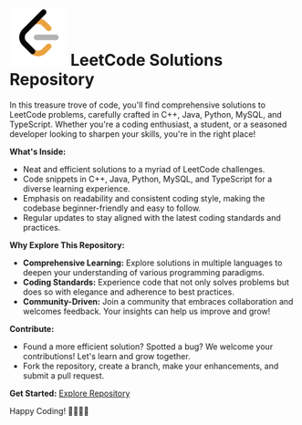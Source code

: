 <!-- Welcome to My LeetCode Solutions Repository! -->

# <img src="https://github.com/JaswinderSwain/JaswinderSwain/blob/main/LeetCode_logo_black.png" alt="LeetCode Logo" width="100"> LeetCode Solutions Repository

In this treasure trove of code, you'll find comprehensive solutions to LeetCode problems, carefully crafted in C++, Java, Python, MySQL, and TypeScript. Whether you're a coding enthusiast, a student, or a seasoned developer looking to sharpen your skills, you're in the right place!

**What's Inside:**
- Neat and efficient solutions to a myriad of LeetCode challenges.
- Code snippets in C++, Java, Python, MySQL, and TypeScript for a diverse learning experience.
- Emphasis on readability and consistent coding style, making the codebase beginner-friendly and easy to follow.
- Regular updates to stay aligned with the latest coding standards and practices.

**Why Explore This Repository:**
- **Comprehensive Learning:** Explore solutions in multiple languages to deepen your understanding of various programming paradigms.
- **Coding Standards:** Experience code that not only solves problems but does so with elegance and adherence to best practices.
- **Community-Driven:** Join a community that embraces collaboration and welcomes feedback. Your insights can help us improve and grow!

**Contribute:**
- Found a more efficient solution? Spotted a bug? We welcome your contributions! Let's learn and grow together.
- Fork the repository, create a branch, make your enhancements, and submit a pull request.

**Get Started:**
[Explore Repository](https://github.com/JaswinderSwain/leetcode)

Happy Coding! 🚀🧑‍💻✨
